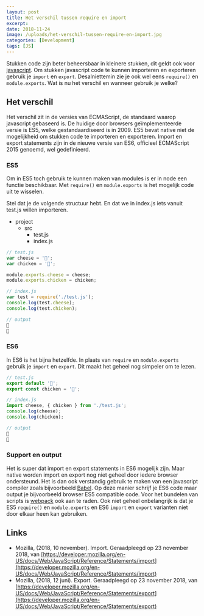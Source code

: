 ```yaml
---
layout: post
title: Het verschil tussen require en import
excerpt: 
date: 2018-11-24
image: /uploads/het-verschil-tussen-require-en-import.jpg
categories: [Development]
tags: [JS]
---
```


Stukken code zijn beter beheersbaar in kleinere stukken, dit geldt ook voor [javascript](https://nl.wikipedia.org/wiki/JavaScript). Om stukken javascript code te kunnen importeren en exporteren gebruik je `import` en `export`. Desalniettemin zie je ook wel eens `require()` en `module.exports`. Wat is nu het verschil en wanneer gebruik je welke?

## Het verschil

Het verschil zit in de versies van ECMAScript, de standaard waarop javascript gebaseerd is. De huidige door browsers geïmplementeerde versie is ES5, welke gestandaardiseerd is in 2009. ES5 bevat native niet de mogelijkheid om stukken code te importeren en exporteren. Import en export statements zijn in de nieuwe versie van ES6, officieel ECMAScript 2015 genoemd, wel gedefinieerd.

### ES5

Om in ES5 toch gebruik te kunnen maken van modules is er in node een functie beschikbaar. Met `require()` en `module.exports` is het mogelijk code uit te wisselen.

Stel dat je de volgende structuur hebt. En dat we in index.js iets vanuit test.js willen importeren.

* project
  * src
      * test.js
      * index.js

```js
// test.js
var cheese = '🧀';
var chicken = '🐔';

module.exports.cheese = cheese;
module.exports.chicken = chicken;

// index.js
var test = require('./test.js');
console.log(test.cheese);
console.log(test.chicken);

// output
🧀
🐔
```

### ES6

In ES6 is het bijna hetzelfde. In plaats van `require` en `module.exports` gebruik je `import` en `export`. Dit maakt het geheel nog simpeler om te lezen.

```js
// test.js
export default '🧀';
export const chicken = '🐔';

// index.js
import cheese, { chicken } from './test.js';
console.log(cheese);
console.log(chicken);

// output
🧀
🐔
```

### Support en output

Het is super dat import en export statements in ES6 mogelijk zijn. Maar native worden import en export nog niet geheel door iedere browser ondersteund. Het is dan ook verstandig gebruik te maken van een javascript compiler zoals bijvoorbeeld [Babel](https://babeljs.io/). Op deze manier schrijf je ES6 code maar output je bijvoorbeeld browser ES5 compatible code. Voor het bundelen van scripts is [webpack](https://webpack.js.org/) ook aan te raden. Ook niet geheel onbelangrijk is dat je ES5 `require()` en `module.exports` en ES6 `import` en `export` varianten niet door elkaar heen kan gebruiken.

## Links

* Mozilla, (2018, 10 november). Import. Geraadpleegd op 23 november 2018, van [https://developer.mozilla.org/en-US/docs/Web/JavaScript/Reference/Statements/import](https://developer.mozilla.org/en-US/docs/Web/JavaScript/Reference/Statements/import)
* Mozilla, (2018, 12 juni). Export. Geraadpleegd op 23 november 2018, van [https://developer.mozilla.org/en-US/docs/Web/JavaScript/Reference/Statements/export](https://developer.mozilla.org/en-US/docs/Web/JavaScript/Reference/Statements/export)